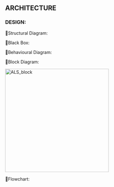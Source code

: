 ## ARCHITECTURE

### DESIGN:

📌Structural Diagram:

📍Black Box:



📌Behavioural Diagram:

📍Block Diagram:

<img width="334" alt="ALS_block" src="https://user-images.githubusercontent.com/98833151/155695459-3b9d7a03-5a57-4597-8cd9-6711e2321fc9.png">

📍Flowchart:
